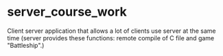 # server_course_work
Client server application that allows a lot of clients use server at the same time (server provides these functions: remote compile of C file and game "Battleship".)
